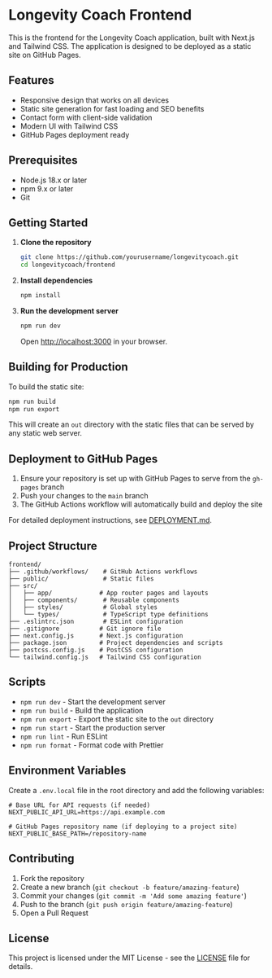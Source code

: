 # Longevity Coach Frontend

This is the frontend for the Longevity Coach application, built with Next.js and Tailwind CSS. The application is designed to be deployed as a static site on GitHub Pages.

## Features

- Responsive design that works on all devices
- Static site generation for fast loading and SEO benefits
- Contact form with client-side validation
- Modern UI with Tailwind CSS
- GitHub Pages deployment ready

## Prerequisites

- Node.js 18.x or later
- npm 9.x or later
- Git

## Getting Started

1. **Clone the repository**
   ```bash
   git clone https://github.com/yourusername/longevitycoach.git
   cd longevitycoach/frontend
   ```

2. **Install dependencies**
   ```bash
   npm install
   ```

3. **Run the development server**
   ```bash
   npm run dev
   ```
   Open [http://localhost:3000](http://localhost:3000) in your browser.

## Building for Production

To build the static site:

```bash
npm run build
npm run export
```

This will create an `out` directory with the static files that can be served by any static web server.

## Deployment to GitHub Pages

1. Ensure your repository is set up with GitHub Pages to serve from the `gh-pages` branch
2. Push your changes to the `main` branch
3. The GitHub Actions workflow will automatically build and deploy the site

For detailed deployment instructions, see [DEPLOYMENT.md](./DEPLOYMENT.md).

## Project Structure

```
frontend/
├── .github/workflows/    # GitHub Actions workflows
├── public/               # Static files
├── src/
│   ├── app/             # App router pages and layouts
│   ├── components/       # Reusable components
│   ├── styles/           # Global styles
│   └── types/            # TypeScript type definitions
├── .eslintrc.json        # ESLint configuration
├── .gitignore           # Git ignore file
├── next.config.js       # Next.js configuration
├── package.json         # Project dependencies and scripts
├── postcss.config.js    # PostCSS configuration
└── tailwind.config.js   # Tailwind CSS configuration
```

## Scripts

- `npm run dev` - Start the development server
- `npm run build` - Build the application
- `npm run export` - Export the static site to the `out` directory
- `npm run start` - Start the production server
- `npm run lint` - Run ESLint
- `npm run format` - Format code with Prettier

## Environment Variables

Create a `.env.local` file in the root directory and add the following variables:

```env
# Base URL for API requests (if needed)
NEXT_PUBLIC_API_URL=https://api.example.com

# GitHub Pages repository name (if deploying to a project site)
NEXT_PUBLIC_BASE_PATH=/repository-name
```

## Contributing

1. Fork the repository
2. Create a new branch (`git checkout -b feature/amazing-feature`)
3. Commit your changes (`git commit -m 'Add some amazing feature'`)
4. Push to the branch (`git push origin feature/amazing-feature`)
5. Open a Pull Request

## License

This project is licensed under the MIT License - see the [LICENSE](LICENSE) file for details.
